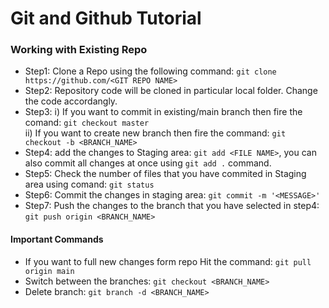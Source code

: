 # Git and Github Tutorial

### **Working with Existing Repo**

* Step1: Clone a Repo using the following command: `git clone https://github.com/<GIT REPO NAME>`
* Step2: Repository code will be cloned in particular local folder. Change the code accordangly.
* Step3:
i) If you want to commit in existing/main branch then fire the comand: `git checkout master` <br />
ii) If you want to create new branch then fire the command: `git checkout -b <BRANCH_NAME>`
* Step4: add the changes to Staging area: `git add <FILE NAME>`, you can also commit all changes at once using `git add .` command.
* Step5: Check the number of files that you have commited in Staging area using comand: `git status`
* Step6: Commit the changes in staging area:  `git commit -m '<MESSAGE>'`
* Step7: Push the changes to the branch that you have selected in step4: `git push origin <BRANCH_NAME>`


#### Important Commands
* If you want to full new changes form repo Hit the command: `git pull origin main`
* Switch between the branches: `git checkout <BRANCH_NAME>`
* Delete branch: `git branch -d <BRANCH_NAME>`
